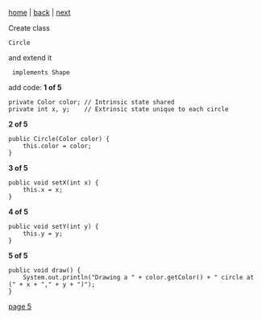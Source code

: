 [home](./page01.md) | [back](./page03.md) | [next](./page05.md)

Create class
```
Circle
```
and extend it
```
 implements Shape
```
add code:
**1 of 5**
```
private Color color; // Intrinsic state shared
private int x, y;    // Extrinsic state unique to each circle
```
**2 of 5**
```
public Circle(Color color) {
    this.color = color;
}
```

**3 of 5**
```
public void setX(int x) {
    this.x = x;
}
```

**4 of 5**
```
public void setY(int y) {
    this.y = y;
}
```
**5 of 5**
```
public void draw() {
    System.out.println("Drawing a " + color.getColor() + " circle at (" + x + "," + y + ")");
}
```



[page 5](./page05.md)
